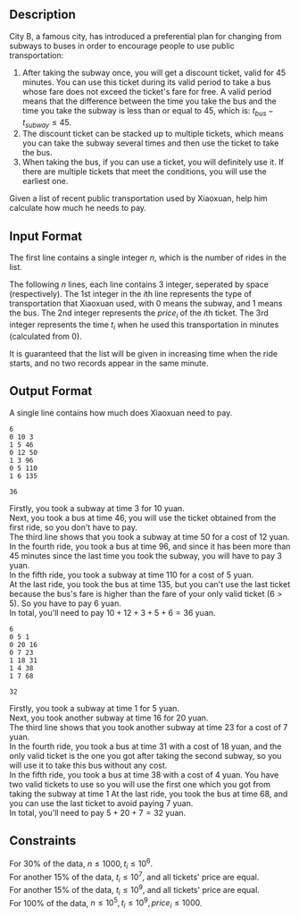 ## Description

City B, a famous city, has introduced a preferential plan for changing from subways to buses in order to encourage people to use public transportation:

1. After taking the subway once, you will get a discount ticket, valid for $45$ minutes. You can use this ticket during its valid period to take a bus whose fare does not exceed the ticket's fare for free. A valid period means that the difference between the time you take the bus and the time you take the subway is less than or equal to $45$, which is: $t_{bus} - t_{subway} \le 45$.
2. The discount ticket can be stacked up to multiple tickets, which means you can take the subway several times and then use the ticket to take the bus.
3. When taking the bus, if you can use a ticket, you will definitely use it. If there are multiple tickets that meet the conditions, you will use the earliest one.

Given a list of recent public transportation used by Xiaoxuan, help him calculate how much he needs to pay.

## Input Format

The first line contains a single integer $n$, which is the number of rides in the list.

The following $n$ lines, each line contains $3$ integer, seperated by space (respectively). The $1$st integer in the $i$th line represents the type of transportation that Xiaoxuan used, with $0$ means the subway, and $1$ means the bus. The $2$nd integer represents the $price_i$ of the $i$th ticket. The $3$rd integer represents the time $t_i$ when he used this transportation in minutes (calculated from $0$).

It is guaranteed that the list will be given in increasing time when the ride starts, and no two records appear in the same minute.

## Output Format

A single line contains how much does Xiaoxuan need to pay.

```input1
6
0 10 3
1 5 46
0 12 50
1 3 96
0 5 110
1 6 135
```
```output1
36
```

Firstly, you took a subway at time $3$ for $10$ yuan.\
Next, you took a bus at time $46$, you will use the ticket obtained from the first ride, so you don't have to pay.\
The third line shows that you took a subway at time $50$ for a cost of $12$ yuan.\
In the fourth ride, you took a bus at time $96$, and since it has been more than $45$ minutes since the last time you took the subway, you will have to pay $3$ yuan.\
In the fifth ride, you took a subway at time $110$ for a cost of $5$ yuan.\
At the last ride, you took the bus at time $135$, but you can't use the last ticket because the bus's fare is higher than the fare of your only valid ticket $(6>5)$. So you have to pay $6$ yuan.\
In total, you'll need to pay $10 + 12 + 3 +5 + 6 = 36$ yuan.

```input2
6
0 5 1
0 20 16
0 7 23
1 18 31
1 4 38
1 7 68
```
```output2
32
```

Firstly, you took a subway at time $1$ for $5$ yuan.\
Next, you took another subway at time $16$ for $20$ yuan.\
The third line shows that you took another subway at time $23$ for a cost of $7$ yuan.\
In the fourth ride, you took a bus at time $31$ with a cost of $18$ yuan, and the only valid ticket is the one you got after taking the second subway, so you will use it to take this bus without any cost.\
In the fifth ride, you took a bus at time $38$ with a cost of $4$ yuan. You have two valid tickets to use so you will use the first one which you got from taking the subway at time $1$
At the last ride, you took the bus at time $68$, and you can use the last ticket to avoid paying $7$ yuan.\
In total, you'll need to pay $5 + 20 + 7 = 32$ yuan.

## Constraints

For $30\%$ of the data, $n \le 1000, t_i \le 10^6$.\
For another $15\%$ of the data, $t_i \le 10^7$, and all tickets' price are equal.\
For another $15\%$ of the data, $t_i \le 10^9$, and all tickets' price are equal.\
For $100\%$ of the data, $n \le 10^5, t_i \le 10^9, price_i \le 1000$.
